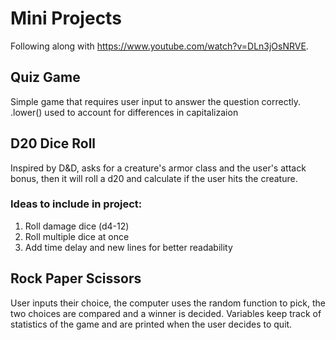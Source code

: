 # Mini Projects

Following along with https://www.youtube.com/watch?v=DLn3jOsNRVE. 

## Quiz Game

Simple game that requires user input to answer the question correctly. .lower() used to account for differences in capitalizaion

## D20 Dice Roll

Inspired by D&D, asks for a creature's armor class and the user's attack bonus, then it will roll a d20 and calculate if the user hits the creature.

### Ideas to include in project:

1. Roll damage dice (d4-12)
2. Roll multiple dice at once
3. Add time delay and new lines for better readability

## Rock Paper Scissors

User inputs their choice, the computer uses the random function to pick, the two choices are compared and a winner is decided. Variables keep track of statistics of the game and are printed when the user decides to quit. 